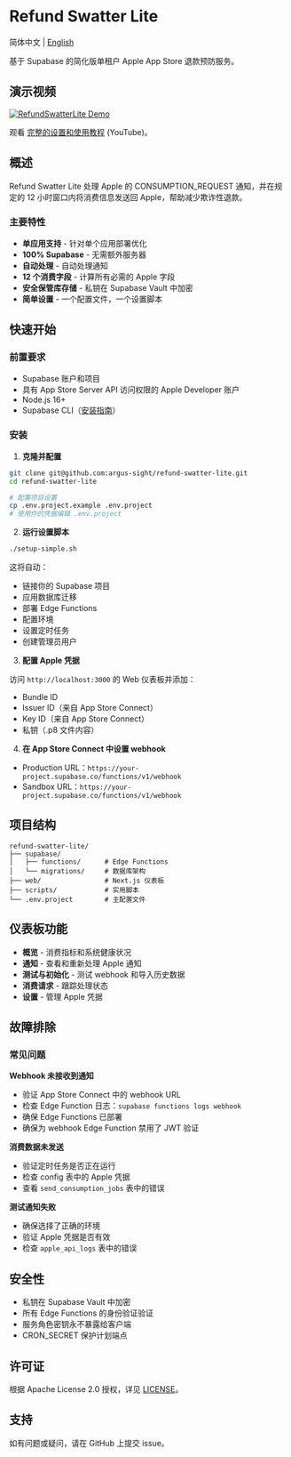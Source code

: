 # Refund Swatter Lite

简体中文 | [English](./README.md)

基于 Supabase 的简化版单租户 Apple App Store 退款预防服务。

## 演示视频

[![RefundSwatterLite Demo](https://img.youtube.com/vi/j-88H8j7btI/maxresdefault.jpg)](https://www.youtube.com/watch?v=j-88H8j7btI)

观看 [完整的设置和使用教程](https://www.youtube.com/watch?v=j-88H8j7btI) (YouTube)。

## 概述

Refund Swatter Lite 处理 Apple 的 CONSUMPTION_REQUEST 通知，并在规定的 12 小时窗口内将消费信息发送回 Apple，帮助减少欺诈性退款。

### 主要特性

- **单应用支持** - 针对单个应用部署优化
- **100% Supabase** - 无需额外服务器
- **自动处理** - 自动处理通知
- **12 个消费字段** - 计算所有必需的 Apple 字段
- **安全保管库存储** - 私钥在 Supabase Vault 中加密
- **简单设置** - 一个配置文件，一个设置脚本

## 快速开始

### 前置要求

- Supabase 账户和项目
- 具有 App Store Server API 访问权限的 Apple Developer 账户
- Node.js 16+
- Supabase CLI（[安装指南](https://supabase.com/docs/guides/cli)）

### 安装

1. **克隆并配置**
```bash
git clone git@github.com:argus-sight/refund-swatter-lite.git
cd refund-swatter-lite

# 配置项目设置
cp .env.project.example .env.project
# 使用你的凭据编辑 .env.project
```

2. **运行设置脚本**
```bash
./setup-simple.sh
```

这将自动：
- 链接你的 Supabase 项目
- 应用数据库迁移
- 部署 Edge Functions
- 配置环境
- 设置定时任务
- 创建管理员用户

3. **配置 Apple 凭据**

访问 `http://localhost:3000` 的 Web 仪表板并添加：
- Bundle ID
- Issuer ID（来自 App Store Connect）
- Key ID（来自 App Store Connect）
- 私钥（.p8 文件内容）

4. **在 App Store Connect 中设置 webhook**
- Production URL：`https://your-project.supabase.co/functions/v1/webhook`
- Sandbox URL：`https://your-project.supabase.co/functions/v1/webhook`

## 项目结构

```
refund-swatter-lite/
├── supabase/
│   ├── functions/      # Edge Functions
│   └── migrations/     # 数据库架构
├── web/                # Next.js 仪表板
├── scripts/            # 实用脚本
└── .env.project        # 主配置文件
```

## 仪表板功能

- **概览** - 消费指标和系统健康状况
- **通知** - 查看和重新处理 Apple 通知
- **测试与初始化** - 测试 webhook 和导入历史数据
- **消费请求** - 跟踪处理状态
- **设置** - 管理 Apple 凭据

## 故障排除

### 常见问题

**Webhook 未接收到通知**
- 验证 App Store Connect 中的 webhook URL
- 检查 Edge Function 日志：`supabase functions logs webhook`
- 确保 Edge Functions 已部署
- 确保为 webhook Edge Function 禁用了 JWT 验证

**消费数据未发送**
- 验证定时任务是否正在运行
- 检查 config 表中的 Apple 凭据
- 查看 `send_consumption_jobs` 表中的错误

**测试通知失败**
- 确保选择了正确的环境
- 验证 Apple 凭据是否有效
- 检查 `apple_api_logs` 表中的错误

## 安全性

- 私钥在 Supabase Vault 中加密
- 所有 Edge Functions 的身份验证验证
- 服务角色密钥永不暴露给客户端
- CRON_SECRET 保护计划端点

## 许可证

根据 Apache License 2.0 授权，详见 [LICENSE](./LICENSE)。

## 支持

如有问题或疑问，请在 GitHub 上提交 issue。
